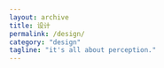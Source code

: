 ```yaml
---
layout: archive
title: 设计
permalink: /design/
category: "design"
tagline: "it's all about perception."
---
```

